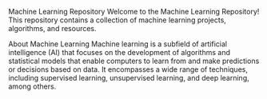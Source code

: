 Machine Learning Repository
Welcome to the Machine Learning Repository! This repository contains a collection of machine learning projects, algorithms, and resources.

About Machine Learning
Machine learning is a subfield of artificial intelligence (AI) 
that focuses on the development of algorithms and statistical models 
that enable computers to learn from and make predictions or decisions 
based on data. It encompasses a wide range of techniques, including 
supervised learning, unsupervised learning, and deep learning, among others.